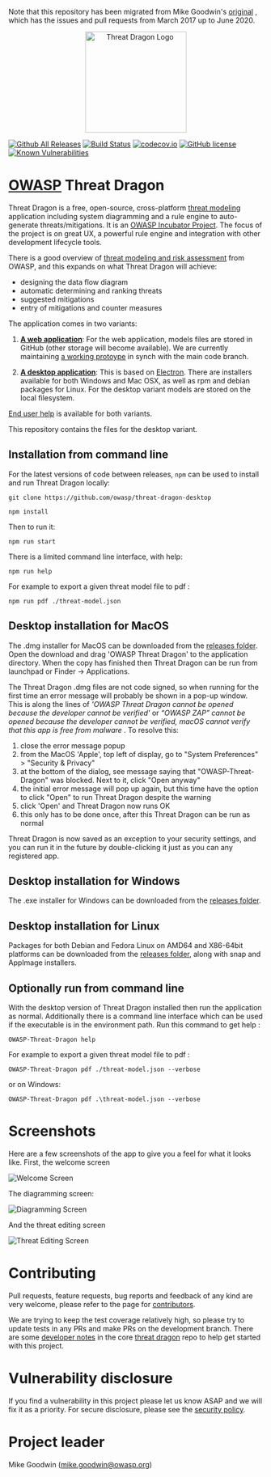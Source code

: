 Note that this repository has been migrated from Mike Goodwin's [original](https://github.com/mike-goodwin/owasp-threat-dragon-desktop) ,
which has the issues and pull requests from March 2017 up to June 2020.

<p align="center">
  <img src="https://raw.githubusercontent.com/owasp/threat-dragon-desktop/main/content/images/threatdragon_logo_image.svg" width="200" alt="Threat Dragon Logo"/>
</p>

[![Github All Releases](https://img.shields.io/github/downloads/owasp/threat-dragon-desktop/total.svg)]()
[![Build Status](https://travis-ci.org/owasp/threat-dragon-desktop.svg?branch=main)](https://travis-ci.org/owasp/threat-dragon-desktop)
[![codecov.io](http://codecov.io/github/owasp/threat-dragon-desktop/coverage.svg?branch=main)](http://codecov.io/github/owasp/threat-dragon-desktop?branch=main)
[![GitHub license](https://img.shields.io/github/license/owasp/threat-dragon-desktop.svg)](LICENSE.txt)
[![Known Vulnerabilities](https://snyk.io/test/github/owasp/threat-dragon-desktop/badge.svg)](https://snyk.io/test/github/owasp/threat-dragon-desktop)

# [OWASP](https://www.owasp.org) Threat Dragon #

Threat Dragon is a free, open-source, cross-platform [threat modeling](https://owasp.org/www-community/Threat_Modeling)
application including system diagramming and a rule engine to auto-generate threats/mitigations. It is an
[OWASP Incubator Project](https://owasp.org/www-project-threat-dragon/). The focus of the project is on great UX,
a powerful rule engine and integration with other development lifecycle tools.

There is a good overview of [threat modeling and risk assessment](https://owasp.org/www-community/Application_Threat_Modeling)
from OWASP, and this expands on what Threat Dragon will achieve: 
* designing the data flow diagram
* automatic determining and ranking threats
* suggested mitigations
* entry of mitigations and counter measures

The application comes in two variants:

1. [**A web application**](https://github.com/owasp/threat-dragon): For the web application, models files
are stored in GitHub (other storage will become available). We are currently maintaining [a working protoype](https://threatdragon.org)
in synch with the main code branch.

2. [**A desktop application**](https://github.com/owasp/threat-dragon-desktop): This is based on
[Electron](https://electron.atom.io/). There are installers available for both Windows and Mac OSX, as well as rpm and
debian packages for Linux. For the desktop variant models are stored on the local filesystem.

[End user help](https://threatdragon.github.io/) is available for both variants.

This repository contains the files for the desktop variant.

## Installation from command line ##

For the latest versions of code between releases, `npm` can be used to install and run Threat Dragon locally:

`git clone https://github.com/owasp/threat-dragon-desktop`

`npm install`

Then to run it:

`npm run start`

There is a limited command line interface, with help:

`npm run help`

For example to export a given threat model file to pdf :

`npm run pdf ./threat-model.json`

## Desktop installation for MacOS ##
The .dmg installer for MacOS can be downloaded from the
[releases folder](https://github.com/mike-goodwin/owasp-threat-dragon-desktop/releases).
Open the download and drag 'OWASP Threat  Dragon' to the application directory. When the copy has
finished then Threat  Dragon can be run from launchpad or Finder -> Applications.

The Threat Dragon .dmg files are not code signed, so when running for the first time an error message
will probably be shown in a pop-up window. This is along the lines of 
_'OWASP Threat Dragon cannot be opened because the developer cannot be verified'_ or 
_“OWASP ZAP” cannot be opened because the developer cannot be verified,_
_macOS cannot verify that this app is free from malware_ . To resolve this:

1. close the error message popup
2. from the MacOS 'Apple', top left of display, go to "System Preferences" > "Security & Privacy"
3. at the bottom of the dialog, see message saying that "OWASP-Threat-Dragon" was blocked. Next to it, click "Open anyway"
4. the initial error message will pop up again, but this time have the option to click "Open" to run Threat Dragon despite the warning
5. click 'Open' and Threat Dragon now runs OK
6. this only has to be done once, after this Threat Dragon can be run as normal

Threat Dragon is now saved as an exception to your security settings, and you can run it in the future by
double-clicking it just as you can any registered app.

## Desktop installation for Windows ##
The .exe installer for Windows can be downloaded from the
[releases folder](https://github.com/mike-goodwin/owasp-threat-dragon-desktop/releases).

## Desktop installation for Linux ##
Packages for both Debian and Fedora Linux on AMD64 and X86-64bit platforms can be downloaded from the
[releases folder](https://github.com/mike-goodwin/owasp-threat-dragon-desktop/releases), along with
snap and AppImage installers.

## Optionally run from command line ##
With the desktop version of Threat Dragon installed then run the application as normal. Additionally there is a command
line interface which can be used if the executable is in the environment path. Run this command to get help :

`OWASP-Threat-Dragon help`

For example to export a given threat model file to pdf :

`OWASP-Threat-Dragon pdf ./threat-model.json --verbose`

or on Windows:

`OWASP-Threat-Dragon pdf .\threat-model.json --verbose`

# Screenshots # 

Here are a few screenshots of the app to give you a feel for what it looks like. First, the welcome screen

![Welcome Screen](/screenshots/welcome.PNG)

The diagramming screen:

![Diagramming Screen](/screenshots/diagram.PNG)

And the threat editing screen

![Threat Editing Screen](/screenshots/threat.PNG)

# Contributing #

Pull requests, feature requests, bug reports and feedback of any kind are very welcome, please refer to the page for
[contributors](https://github.com/OWASP/threat-dragon-core/blob/main/CONTRIBUTING.md). 

We are trying to keep the test coverage relatively high, so please try to update tests in any PRs and make PRs on the development branch.
There are some [developer notes](https://github.com/OWASP/threat-dragon-core/blob/main/dev-notes.md) in the core
[threat dragon](https://github.com/OWASP/threat-dragon-core) repo to help get started with this project.

# Vulnerability disclosure #

If you find a vulnerability in this project please let us know ASAP and we will fix it as a priority.
For secure disclosure, please see the [security policy](SECURITY.md).

# Project leader #

Mike Goodwin (mike.goodwin@owasp.org)
